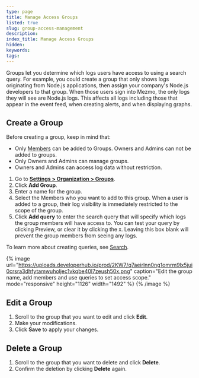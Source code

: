 ```yaml
---
type: page
title: Manage Access Groups
listed: true
slug: group-access-management
description: 
index_title: Manage Access Groups
hidden: 
keywords: 
tags: 
---
```


Groups let you determine which logs users have access to using a search query. For example, you could create a group that only shows logs originating from Node.js applications, then assign your company's Node.js developers to that group. When those users sign into Mezmo, the only logs they will see are Node.js logs. This affects all logs including those that appear in the event feed, when creating alerts, and when displaying graphs.

## Create a Group

Before creating a group, keep in mind that:

- Only [Members](https://docs.mezmo.com/docs/how-to-manage-users) can be added to Groups. Owners and Admins can not be added to groups.
- Only Owners and Admins can manage groups.
- Owners and Admins can access log data without restriction.

1. Go to [**Settings &gt; Organization &gt; Groups**](https://app.mezmo.com/manage/groups).
2. Click **Add Group**.
3. Enter a name for the group.
4. Select the Members who you want to add to this group. When a user is added to a group, their log visibility is immediately restricted to the scope of the group.
5. Click **Add query** to enter the search query that will specify which logs the group members will have access to. You can test your query by clicking Preview, or clear it by clicking the `X`. Leaving this box blank will prevent the group members from seeing any logs.

To learn more about creating queries, see [Search](https://docs.mezmo.com/docs/search#simple-search).

{% image url="https://uploads.developerhub.io/prod/2KW7/q7aeirlnn0ng1omrm9lx5jui0crsra3dhfytamwuholjec1vkqbe40l7zeush50x.png" caption="Edit the group name, add members and use queries to set access scope." mode="responsive" height="1126" width="1492" %}
{% /image %}

## Edit a Group

1. Scroll to the group that you want to edit and click **Edit**.
2. Make your modifications.
3. Click **Save** to apply your changes.

## Delete a Group

1. Scroll to the group that you want to delete and click **Delete**.
2. Confirm the deletion by clicking **Delete** again.